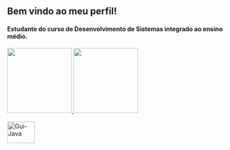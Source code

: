 ## Bem vindo ao meu perfil!
#### Estudante do curso de Desenvolvimento de Sistemas integrado ao ensino médio.
<div>
    <a href="https://github.com/guilhermegarrote">
    <img height="150em" src="https://github-readme-stats-ten-gilt.vercel.app/api?username=guilhermegarrote&show_icons=true&theme=radical&count_private=true">
    <img height="150em" src="https://github-readme-stats-ten-gilt.vercel.app/api/top-langs/?username=guilhermegarrote&layout=compact&theme=radical">
</div>
<div style="display: inline_block"><br>
  <img align="center" alt="Gui-Java" height="50" width="64" src="https://icongr.am/devicon/java-original.svg?size=128&color=currentColor">
</div>
